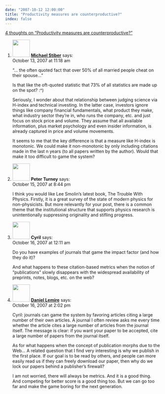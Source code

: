 ```yaml
---
date: "2007-10-12 12:00:00"
title: "Productivity measures are counterproductive?"
index: false
---
```


[4 thoughts on &ldquo;Productivity measures are counterproductive?&rdquo;](/lemire/blog/2007/10-12-productivity-measures-are-counterproductive)

<ol class="comment-list">
<li id="comment-49502" class="comment even thread-even depth-1">
<div class="comment-author vcard">
<img alt src="https://secure.gravatar.com/avatar/dada9de44173d6c1b13691554ef8e974?s=56&#038;d=mm&#038;r=g" srcset="https://secure.gravatar.com/avatar/dada9de44173d6c1b13691554ef8e974?s=112&#038;d=mm&#038;r=g 2x" class="avatar avatar-56 photo" height="56" width="56" decoding="async" /> <b class="fn"><a href="https://expert-opinion.blogspot.com/" class="url" rel="ugc external nofollow">Michael Stiber</a></b> <span class="says">says:</span> </div>
<div class="comment-metadata"><time datetime="2007-10-13T11:18:27+00:00">October 13, 2007 at 11:18 am</time></a> </div>
<div class="comment-content">
<p>&ldquo;&#8230; the often quoted fact that over 50% of all married people cheat on their spouse&#8230;&rdquo;</p>
<p>Is that like the oft-quoted statistic that 73% of all statistics are made up on the spot? :^)</p>
<p>Seriously, I wonder about that relationship between judging science via H-index and technical investing. In the latter case, investors ignore things like company financial fundamentals, what product they make, what industry sector they&rsquo;re in, who runs the company, etc. and just focus on stock price and volume. They assume that all available information, plus market psychology and even insider information, is already captured in price and volume movements.</p>
<p>It seems to me that the key difference is that a measure like H-index is monotonic. We could make it non-monotonic by only including citations made in the last n years (to all papers written by the author). Would that make it too difficult to game the system?</p>
</div>
</li>
<li id="comment-49505" class="comment odd alt thread-odd thread-alt depth-1">
<div class="comment-author vcard">
<img alt src="https://secure.gravatar.com/avatar/7361130199533952178a6d87e9b29faa?s=56&#038;d=mm&#038;r=g" srcset="https://secure.gravatar.com/avatar/7361130199533952178a6d87e9b29faa?s=112&#038;d=mm&#038;r=g 2x" class="avatar avatar-56 photo" height="56" width="56" decoding="async" /> <b class="fn">Peter Turney</b> <span class="says">says:</span> </div>
<div class="comment-metadata"><time datetime="2007-10-15T20:44:53+00:00">October 15, 2007 at 8:44 pm</time></a> </div>
<div class="comment-content">
<p>I think you would like Lee Smolin&rsquo;s latest book, The Trouble With Physics. Firstly, it is a great survey of the state of modern physics for non-physicists. But more relevantly for your post, there is a common theme that the institutional structure that supports physics research is unintentionally suppressing originality and stifling progress.</p>
</div>
</li>
<li id="comment-49506" class="comment even thread-even depth-1">
<div class="comment-author vcard">
<img alt src="https://secure.gravatar.com/avatar/ab9d580556538f406ff082244690f345?s=56&#038;d=mm&#038;r=g" srcset="https://secure.gravatar.com/avatar/ab9d580556538f406ff082244690f345?s=112&#038;d=mm&#038;r=g 2x" class="avatar avatar-56 photo" height="56" width="56" loading="lazy" decoding="async" /> <b class="fn">Cyril</b> <span class="says">says:</span> </div>
<div class="comment-metadata"><time datetime="2007-10-16T00:11:21+00:00">October 16, 2007 at 12:11 am</time></a> </div>
<div class="comment-content">
<p>Do you have examples of journals that game the impact factor (and how they do it)?</p>
<p>And what happens to these citation-based metrics when the notion of &ldquo;publications&rdquo; slowly disappears with the widespread availability of preprints, notes, blogs, etc. on the web?</p>
</div>
</li>
<li id="comment-49507" class="comment odd alt thread-odd thread-alt depth-1">
<div class="comment-author vcard">
<img alt src="https://secure.gravatar.com/avatar/6518c23aacab4c42dd2c5b9b57b79fb5?s=56&#038;d=mm&#038;r=g" srcset="https://secure.gravatar.com/avatar/6518c23aacab4c42dd2c5b9b57b79fb5?s=112&#038;d=mm&#038;r=g 2x" class="avatar avatar-56 photo" height="56" width="56" loading="lazy" decoding="async" /> <b class="fn"><a href="https://lemire.me/blog/" class="url" rel="ugc">Daniel Lemire</a></b> <span class="says">says:</span> </div>
<div class="comment-metadata"><time datetime="2007-10-16T14:02:54+00:00">October 16, 2007 at 2:02 pm</time></a> </div>
<div class="comment-content">
<p>Cyril: journals can game the system by favoring articles citing a large number of their own articles. A journal I often review asks me every time whether the article cites a large number of articles from the journal itself. The message is clear: if you want your paper to be accepted, cite a large number of papers from the journal itself.</p>
<p>As for what happens when the concept of publication morphs due to the Web&#8230; A related question that I find very interesting is why we publish in the first place. If our goal is to be read by others, and people can more easily read us if they can freely download our paper, then why do we lock our papers behind a publisher&rsquo;s firewall?</p>
<p>I am not worried, there will always be metrics. And it is a good thing. And competing for better score is a good thing too. But we can go too far and make the game boring for the next generation.</p>
</div>
</li>
</ol>
